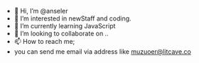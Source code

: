 - 👋 Hi, I’m @anseler
- 👀 I’m interested in newStaff and coding.
- 🌱 I’m currently learning JavaScript
- 💞️ I’m looking to collaborate on ..
- 📫 How to reach me;
-   you can send me email via address like muzuoer@litcave.co

<!---
anseler/anseler is a ✨ special ✨ repository because its `README.md` (this file) appears on your GitHub profile.
You can click the Preview link to take a look at your changes.
--->
